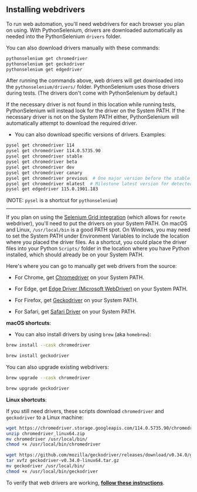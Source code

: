 <!-- PythonSelenium Docs -->

## Installing webdrivers

To run web automation, you'll need webdrivers for each browser you plan on using.  With PythonSelenium, drivers are downloaded automatically as needed into the PythonSelenium ``drivers`` folder.

You can also download drivers manually with these commands:

```bash
pythonselenium get chromedriver
pythonselenium get geckodriver
pythonselenium get edgedriver
```

After running the commands above, web drivers will get downloaded into the ``pythonselenium/drivers/`` folder. PythonSelenium uses those drivers during tests. (The drivers don't come with PythonSelenium by default.)

If the necessary driver is not found in this location while running tests, PythonSelenium will instead look for the driver on the System PATH. If the necessary driver is not on the System PATH either, PythonSelenium will automatically attempt to download the required driver.

* You can also download specific versions of drivers. Examples:

```bash
pysel get chromedriver 114
pysel get chromedriver 114.0.5735.90
pysel get chromedriver stable
pysel get chromedriver beta
pysel get chromedriver dev
pysel get chromedriver canary
pysel get chromedriver previous  # One major version before the stable version
pysel get chromedriver mlatest  # Milestone latest version for detected browser
pysel get edgedriver 115.0.1901.183
```

(NOTE: ``pysel`` is a shortcut for ``pythonselenium``)

--------

If you plan on using the [Selenium Grid integration](/pythonselenium/utilities/selenium_grid/ReadMe.md) (which allows for ``remote`` webdriver), you'll need to put the drivers on your System PATH. On macOS and Linux, ``/usr/local/bin`` is a good PATH spot. On Windows, you may need to set the System PATH under Environment Variables to include the location where you placed the driver files. As a shortcut, you could place the driver files into your Python ``Scripts/`` folder in the location where you have Python installed, which should already be on your System PATH.

Here's where you can go to manually get web drivers from the source:

* For Chrome, get [Chromedriver](https://sites.google.com/a/chromium.org/chromedriver/downloads) on your System PATH.

* For Edge, get [Edge Driver (Microsoft WebDriver)](https://developer.microsoft.com/en-us/microsoft-edge/tools/webdriver/) on your System PATH.

* For Firefox, get [Geckodriver](https://github.com/mozilla/geckodriver/releases) on your System PATH.

* For Safari, get [Safari Driver](/help_docs/using_safari_driver.md) on your System PATH.

**macOS shortcuts**:

* You can also install drivers by using ``brew`` (aka ``homebrew``):

```bash
brew install --cask chromedriver

brew install geckodriver
```

You can also upgrade existing webdrivers:

```bash
brew upgrade --cask chromedriver

brew upgrade geckodriver
```

**Linux shortcuts**:

If you still need drivers, these scripts download ``chromedriver`` and ``geckodriver`` to a Linux machine:

```bash
wget https://chromedriver.storage.googleapis.com/114.0.5735.90/chromedriver_linux64.zip
unzip chromedriver_linux64.zip
mv chromedriver /usr/local/bin/
chmod +x /usr/local/bin/chromedriver
```

```bash
wget https://github.com/mozilla/geckodriver/releases/download/v0.34.0/geckodriver-v0.34.0-linux64.tar.gz
tar xvfz geckodriver-v0.34.0-linux64.tar.gz
mv geckodriver /usr/local/bin/
chmod +x /usr/local/bin/geckodriver
```

To verify that web drivers are working, **[follow these instructions](/help_docs/verify_webdriver.md)**.
